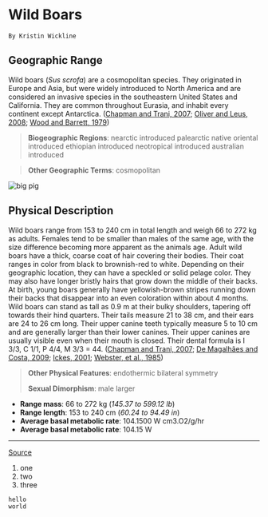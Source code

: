 # Wild Boars
`By Kristin Wickline`

## Geographic Range
Wild boars (*Sus scrofa*) are a cosmopolitan species. They originated in Europe and Asia, but were widely introduced to North America and are considered an invasive species in the southeastern United States and California. They are common throughout Eurasia, and inhabit every continent except Antarctica. ([Chapman and Trani, 2007](https://animaldiversity.org/accounts/Sus_scrofa/#880B0B11-4354-11E3-8D47-002500F14F28); [Oliver and Leus, 2008](https://animaldiversity.org/accounts/Sus_scrofa/#9140DD7A-46FD-11E3-8BB5-002500F14F28); [Wood and Barrett, 1979](https://animaldiversity.org/accounts/Sus_scrofa/#51DEC57D-1980-11E3-95DA-002500F14F28))

> **Biogeographic Regions**: nearctic  introduced  palearctic  native  oriental  introduced  ethiopian  introduced  neotropical  introduced  australian  introduced 

> **Other Geographic Terms**: cosmopolitan

![big pig](https://animaldiversity.org/collections/contributors/james_dowlinghealey/Guineahog6/large.jpg)

## Physical Description
Wild boars range from 153 to 240 cm in total length and weigh 66 to 272 kg as adults. Females tend to be smaller than males of the same age, with the size difference becoming more apparent as the animals age. Adult wild boars have a thick, coarse coat of hair covering their bodies. Their coat ranges in color from black to brownish-red to white. Depending on their geographic location, they can have a speckled or solid pelage color. They may also have longer bristly hairs that grow down the middle of their backs. At birth, young boars generally have yellowish-brown stripes running down their backs that disappear into an even coloration within about 4 months. Wild boars can stand as tall as 0.9 m at their bulky shoulders, tapering off towards their hind quarters. Their tails measure 21 to 38 cm, and their ears are 24 to 26 cm long. Their upper canine teeth typically measure 5 to 10 cm and are generally larger than their lower canines. Their upper canines are usually visible even when their mouth is closed. Their dental formula is I 3/3, C 1/1, P 4/4, M 3/3 = 44. ([Chapman and Trani, 2007](https://animaldiversity.org/accounts/Sus_scrofa/#880B0B11-4354-11E3-8D47-002500F14F28); [De Magalhães and Costa, 2009](https://animaldiversity.org/accounts/Sus_scrofa/#B7B5DFE6-4356-11E3-B007-002500F14F28); [Ickes, 2001](https://animaldiversity.org/accounts/Sus_scrofa/#12C25987-435D-11E3-ABC9-002500F14F28); [Webster, et al., 1985](https://animaldiversity.org/accounts/Sus_scrofa/#DFBF9CD1-222B-11E3-8695-002500F14F28))

> **Other Physical Features**: endothermic bilateral symmetry
> 
> **Sexual Dimorphism**: male larger

* **Range mass**: 66 to 272 kg (*145.37 to 599.12 lb*)
* **Range length**: 153 to 240 cm (*60.24 to 94.49 in*)
* **Average basal metabolic rate**: 104.1500 W cm3.O2/g/hr
* **Average basal metabolic rate**: 104.15 W

---

[Source](https://animaldiversity.org/accounts/Sus_scrofa/)

1. one
2. two
3. three

```
hello
world
```
